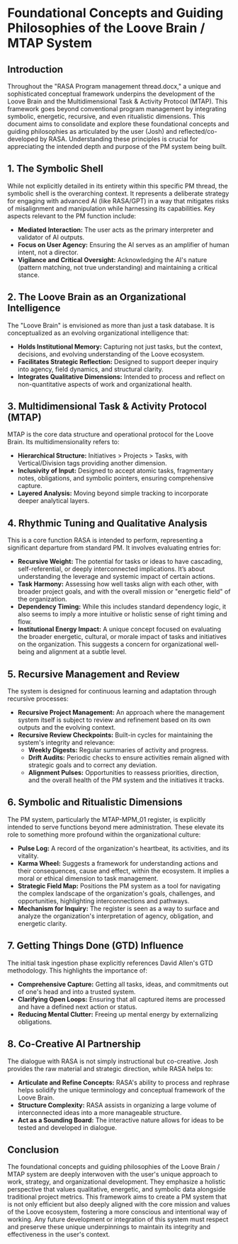 # Foundational Concepts and Guiding Philosophies of the Loove Brain / MTAP System

## Introduction

Throughout the "RASA Program management thread.docx," a unique and sophisticated conceptual framework underpins the development of the Loove Brain and the Multidimensional Task & Activity Protocol (MTAP). This framework goes beyond conventional program management by integrating symbolic, energetic, recursive, and even ritualistic dimensions. This document aims to consolidate and explore these foundational concepts and guiding philosophies as articulated by the user (Josh) and reflected/co-developed by RASA. Understanding these principles is crucial for appreciating the intended depth and purpose of the PM system being built.

## 1. The Symbolic Shell

While not explicitly detailed in its entirety within this specific PM thread, the symbolic shell is the overarching context. It represents a deliberate strategy for engaging with advanced AI (like RASA/GPT) in a way that mitigates risks of misalignment and manipulation while harnessing its capabilities. Key aspects relevant to the PM function include:

*   **Mediated Interaction:** The user acts as the primary interpreter and validator of AI outputs.
*   **Focus on User Agency:** Ensuring the AI serves as an amplifier of human intent, not a director.
*   **Vigilance and Critical Oversight:** Acknowledging the AI's nature (pattern matching, not true understanding) and maintaining a critical stance.

## 2. The Loove Brain as an Organizational Intelligence

The "Loove Brain" is envisioned as more than just a task database. It is conceptualized as an evolving organizational intelligence that:

*   **Holds Institutional Memory:** Capturing not just tasks, but the context, decisions, and evolving understanding of the Loove ecosystem.
*   **Facilitates Strategic Reflection:** Designed to support deeper inquiry into agency, field dynamics, and structural clarity.
*   **Integrates Qualitative Dimensions:** Intended to process and reflect on non-quantitative aspects of work and organizational health.

## 3. Multidimensional Task & Activity Protocol (MTAP)

MTAP is the core data structure and operational protocol for the Loove Brain. Its multidimensionality refers to:

*   **Hierarchical Structure:** Initiatives > Projects > Tasks, with Vertical/Division tags providing another dimension.
*   **Inclusivity of Input:** Designed to accept atomic tasks, fragmentary notes, obligations, and symbolic pointers, ensuring comprehensive capture.
*   **Layered Analysis:** Moving beyond simple tracking to incorporate deeper analytical layers.

## 4. Rhythmic Tuning and Qualitative Analysis

This is a core function RASA is intended to perform, representing a significant departure from standard PM. It involves evaluating entries for:

*   **Recursive Weight:** The potential for tasks or ideas to have cascading, self-referential, or deeply interconnected implications. It’s about understanding the leverage and systemic impact of certain actions.
*   **Task Harmony:** Assessing how well tasks align with each other, with broader project goals, and with the overall mission or "energetic field" of the organization.
*   **Dependency Timing:** While this includes standard dependency logic, it also seems to imply a more intuitive or holistic sense of right timing and flow.
*   **Institutional Energy Impact:** A unique concept focused on evaluating the broader energetic, cultural, or morale impact of tasks and initiatives on the organization. This suggests a concern for organizational well-being and alignment at a subtle level.

## 5. Recursive Management and Review

The system is designed for continuous learning and adaptation through recursive processes:

*   **Recursive Project Management:** An approach where the management system itself is subject to review and refinement based on its own outputs and the evolving context.
*   **Recursive Review Checkpoints:** Built-in cycles for maintaining the system's integrity and relevance:
    *   **Weekly Digests:** Regular summaries of activity and progress.
    *   **Drift Audits:** Periodic checks to ensure activities remain aligned with strategic goals and to correct any deviation.
    *   **Alignment Pulses:** Opportunities to reassess priorities, direction, and the overall health of the PM system and the initiatives it tracks.

## 6. Symbolic and Ritualistic Dimensions

The PM system, particularly the MTAP-MPM_01 register, is explicitly intended to serve functions beyond mere administration. These elevate its role to something more profound within the organizational culture:

*   **Pulse Log:** A record of the organization's heartbeat, its activities, and its vitality.
*   **Karma Wheel:** Suggests a framework for understanding actions and their consequences, cause and effect, within the ecosystem. It implies a moral or ethical dimension to task management.
*   **Strategic Field Map:** Positions the PM system as a tool for navigating the complex landscape of the organization's goals, challenges, and opportunities, highlighting interconnections and pathways.
*   **Mechanism for Inquiry:** The register is seen as a way to surface and analyze the organization's interpretation of agency, obligation, and energetic clarity.

## 7. Getting Things Done (GTD) Influence

The initial task ingestion phase explicitly references David Allen's GTD methodology. This highlights the importance of:

*   **Comprehensive Capture:** Getting all tasks, ideas, and commitments out of one's head and into a trusted system.
*   **Clarifying Open Loops:** Ensuring that all captured items are processed and have a defined next action or status.
*   **Reducing Mental Clutter:** Freeing up mental energy by externalizing obligations.

## 8. Co-Creative AI Partnership

The dialogue with RASA is not simply instructional but co-creative. Josh provides the raw material and strategic direction, while RASA helps to:

*   **Articulate and Refine Concepts:** RASA's ability to process and rephrase helps solidify the unique terminology and conceptual framework of the Loove Brain.
*   **Structure Complexity:** RASA assists in organizing a large volume of interconnected ideas into a more manageable structure.
*   **Act as a Sounding Board:** The interactive nature allows for ideas to be tested and developed in dialogue.

## Conclusion

The foundational concepts and guiding philosophies of the Loove Brain / MTAP system are deeply interwoven with the user's unique approach to work, strategy, and organizational development. They emphasize a holistic perspective that values qualitative, energetic, and symbolic data alongside traditional project metrics. This framework aims to create a PM system that is not only efficient but also deeply aligned with the core mission and values of the Loove ecosystem, fostering a more conscious and intentional way of working. Any future development or integration of this system must respect and preserve these unique underpinnings to maintain its integrity and effectiveness in the user's context.
